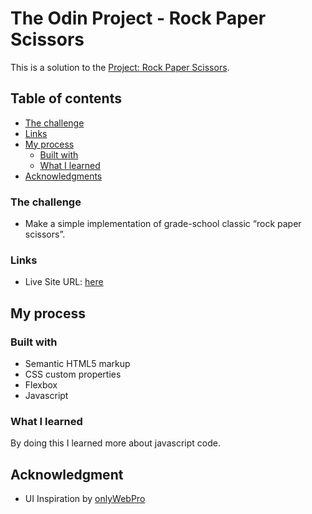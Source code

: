 # The Odin Project - Rock Paper Scissors

This is a solution to the [Project: Rock Paper Scissors](https://www.theodinproject.com/paths/foundations/courses/foundations/lessons/rock-paper-scissors).

## Table of contents

- [The challenge](#the-challenge)
- [Links](#links)
- [My process](#my-process)
  - [Built with](#built-with)
  - [What I learned](#what-i-learned)
- [Acknowledgments](#acknowledgments)

### The challenge

- Make a simple implementation of grade-school classic “rock paper scissors”.

### Links

- Live Site URL: [here](https://ted-dino.github.io/The-Odin-Project/rock-paper-scissor/)

## My process

### Built with

- Semantic HTML5 markup
- CSS custom properties
- Flexbox
- Javascript

### What I learned

By doing this I learned more about javascript code.

## Acknowledgment

- UI Inspiration by <a href="http://www.onlywebpro.com/demo/rock_paper_scissors/index.html">onlyWebPro</a>
